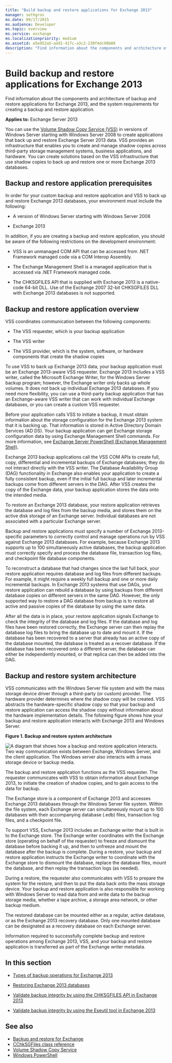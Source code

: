 ```yaml
---
title: "Build backup and restore applications for Exchange 2013"
manager: sethgros
ms.date: 09/17/2015
ms.audience: Developer
ms.topic: overview
ms.service: exchange
ms.localizationpriority: medium
ms.assetid: e5e952a5-add1-417c-a3c2-230f4dc99b00
description: "Find information about the components and architecture of backup and restore applications for Exchange 2013, and the system requirements for creating a backup and restore application."
---
```


# Build backup and restore applications for Exchange 2013

Find information about the components and architecture of backup and restore applications for Exchange 2013, and the system requirements for creating a backup and restore application.
  
**Applies to:** Exchange Server 2013 
  
You can use the [Volume Shadow Copy Service (VSS)](https://msdn.microsoft.com/library/bb968832%28VS.85%29.aspx) in versions of Windows Server starting with Windows Server 2008 to create applications that back up and restore Exchange Server 2013 data. VSS provides an infrastructure that enables you to create and manage shadow copies across third-party storage management systems, business applications, and hardware. You can create solutions based on the VSS infrastructure that use shadow copies to back up and restore one or more Exchange 2013 databases. 
  
## Backup and restore application prerequisites
<a name="bk_systemrequirements"> </a>

In order for your custom backup and restore application and VSS to back up and restore Exchange 2013 databases, your environment must include the following:
  
- A version of Windows Server starting with Windows Server 2008 
    
- Exchange 2013
    
In addition, if you are creating a backup and restore application, you should be aware of the following restrictions on the development environment:
  
- VSS is an unmanaged COM API that can be accessed from .NET Framework managed code via a COM Interop Assembly.
    
- The Exchange Management Shell is a managed application that is accessed via .NET Framework managed code.
    
- The CHKSGFILES API that is supplied with Exchange 2013 is a native-code 64-bit DLL. Use of the Exchange 2007 32-bit CHKSGFILES DLL with Exchange 2013 databases is not supported.
    
## Backup and restore application overview
<a name="bk_components"> </a>

VSS coordinates communication between the following components: 
  
- The VSS requester, which is your backup application
    
- The VSS writer
    
- The VSS provider, which is the system, software, or hardware components that create the shadow copies
    
To use VSS to back up Exchange 2013 data, your backup application must be an Exchange 2013-aware VSS requester. Exchange 2013 includes a VSS writer, called the Microsoft Exchange Writer, for the Windows Server backup program; however, the Exchange writer only backs up whole volumes. It does not back up individual Exchange 2013 databases. If you need more flexibility, you can use a third-party backup application that has an Exchange-aware VSS writer that can work with individual Exchange databases, or you can create a custom VSS requester.
  
Before your application calls VSS to initiate a backup, it must obtain information about the storage configuration for the Exchange 2013 system that it is backing up. That information is stored in Active Directory Domain Services (AD DS). Your backup application can get Exchange storage configuration data by using Exchange Management Shell commands. For more information, see [Exchange Server PowerShell (Exchange Management Shell)](/powershell/exchange/exchange-management-shell?view=exchange-ps). 
  
Exchange 2013 backup applications call the VSS COM APIs to create full, copy, differential and incremental backups of Exchange databases; they do not interact directly with the VSS writer. The Database Availability Group (DAG) functionality in Exchange also enables your application to create a fully consistent backup, even if the initial full backup and later incremental backups come from different servers in the DAG. After VSS creates the copy of the Exchange data, your backup application stores the data onto the intended media.
  
To restore an Exchange 2013 database, your restore application retrieves the database and log files from the backup media, and stores them on the active disk storage of an Exchange server. Individual databases are not associated with a particular Exchange server. 
  
Backup and restore applications must specify a number of Exchange 2013-specific parameters to correctly control and manage operations run by VSS against Exchange 2013 databases. For example, because Exchange 2013 supports up to 100 simultaneously active databases, the backup application must correctly specify and process the database file, transaction log files, and checkpoint file database components.
  
To reconstruct a database that had changes since the last full back, your restore application requires database and log files from different backups. For example, it might require a weekly full backup and one or more daily incremental backups. In Exchange 2013 systems that use DAGs, your restore application can rebuild a database by using backups from different database copies on different servers in the same DAG. However, the only supported way to restore a DAG database from backup is to restore all active and passive copies of the database by using the same data.
  
After all the data is in place, your restore application signals Exchange to check the integrity of the database and log files. If the database and log files have been restored correctly, the Exchange server can then replay the database log files to bring the database up to date and mount it. If the database has been recovered to a server that already has an active copy of the database mounted, the database is treated as a recover database. If the database has been recovered onto a different server, the database can either be independently mounted, or that replica can then be added into the DAG.
  
## Backup and restore system architecture
<a name="bk_ExchangeVSS"> </a>

VSS communicates with the Windows Server file system and with the mass storage device driver through a third-party (or custom) provider. The hardware provider determines where the shadow copy will be created. VSS abstracts the hardware-specific shadow copy so that your backup and restore application can access the shadow copy without information about the hardware implementation details. The following figure shows how your backup and restore application interacts with Exchange 2013 and Windows Server.
  
**Figure 1. Backup and restore system architecture**

![A diagram that shows how a backup and restore application interacts. Two way communication exists between Exchange, Windows Server, and the client application. The Windows server also interacts with a mass storage device or backup media.](media/VSS_architecture_E2k7.gif)
  
The backup and restore application functions as the VSS requester. The requester communicates with VSS to obtain information about Exchange 2013, to initiate the creation of shadow copies, and to gain access to the data for backup. 
  
The Exchange store is a component of Exchange 2013 and accesses Exchange 2013 databases through the Windows Server file system. Within the file system, each Exchange server can simultaneously mount up to 100 databases with their accompanying database (.edb) files, transaction log files, and a checkpoint file.
  
To support VSS, Exchange 2013 includes an Exchange writer that is built in to the Exchange store. The Exchange writer coordinates with the Exchange store (operating on behalf of the requester) to freeze and dismount the database before backing it up, and then to unfreeze and mount the database after the backup is complete. During a restore, your backup and restore application instructs the Exchange writer to coordinate with the Exchange store to dismount the database, replace the database files, mount the database, and then replay the transaction logs (as needed).
  
During a restore, the requester also communicates with VSS to prepare the system for the restore, and then to put the data back onto the mass storage device. Your backup and restore application is also responsible for working with Windows Server to read data from and write data to the backup storage media, whether a tape archive, a storage area network, or other backup medium.
  
The restored database can be mounted either as a regular, active database, or as the Exchange 2013 recovery database. Only one mounted database can be designated as a recovery database on each Exchange server.
  
Information required to successfully complete backup and restore operations among Exchange 2013, VSS, and your backup and restore application is transferred as part of the Exchange writer metadata.
  
## In this section
<a name="bk_inthissection"> </a>

- [Types of backup operations for Exchange 2013](types-of-backup-operations-for-exchange-2013.md)
    
- [Restoring Exchange 2013 databases](restoring-exchange-2013-databases.md)
    
- [Validate backup integrity by using the CHKSGFILES API in Exchange 2013](how-to-validate-backup-integrity-by-using-the-chksgfiles-api-in-exchange.md)
    
- [Validate backup integrity by using the Eseutil tool in Exchange 2013](how-to-validate-backup-integrity-by-using-the-eseutil-tool-in-exchange-2013.md)
    
## See also

- [Backup and restore for Exchange](backup-and-restore-for-exchange-2013.md) 
- [CChkSGFiles class reference](cchksgfiles-class-reference.md) 
- [Volume Shadow Copy Service](https://msdn.microsoft.com/library/bb968832%28VS.85%29.aspx) 
- [Windows PowerShell](https://msdn.microsoft.com/library/dd835506%28v=vs.85%29.aspx)
